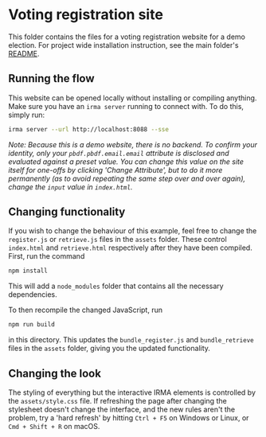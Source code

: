 # Voting registration site
This folder contains the files for a voting registration website for a demo election. For project wide installation instruction, see the main folder's [README](../README.md).

## Running the flow
This website can be opened locally without installing or compiling anything. Make sure you have an `irma server` running to connect with. To do this, simply run:
```bash
irma server --url http://localhost:8088 --sse
```
*Note: Because this is a demo website, there is no backend. To confirm your identity, only your `pbdf.pbdf.email.email` attribute is disclosed and evaluated against a preset value. You can change this value on the site itself for one-offs by clicking 'Change Attribute', but to do it more permanently (as to avoid repeating the same step over and over again), change the `input` value in `index.html`.*

## Changing functionality
If you wish to change the behaviour of this example, feel free to change the `register.js` or `retrieve.js` files in the `assets` folder. These control `index.html` and `retrieve.html` respectively after they have been compiled.
First, run the command
```bash
npm install
```
This will add a `node_modules` folder that contains all the necessary dependencies.

To then recompile the changed JavaScript, run
```bash
npm run build
```
in this directory. This updates the `bundle_register.js` and `bundle_retrieve` files in the `assets` folder, giving you the updated functionality.

## Changing the look
The styling of everything but the interactive IRMA elements is controlled by the `assets/style.css` file.
If refreshing the page after changing the stylesheet doesn't change the interface, and the new rules aren't the problem, try a 'hard refresh' by hitting `Ctrl + F5` on Windows or Linux, or `Cmd + Shift + R` on macOS.
